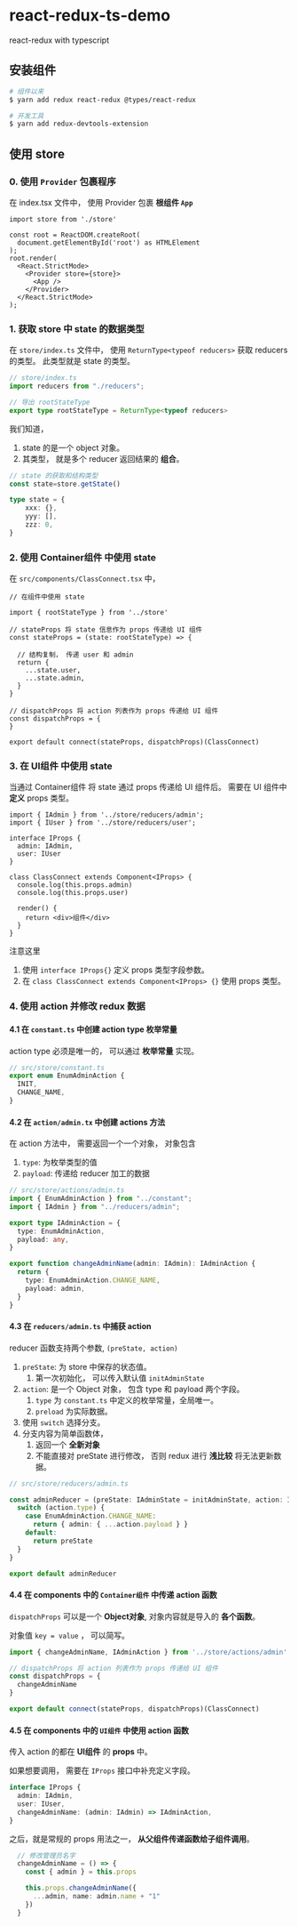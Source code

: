 # react-redux-ts-demo

react-redux with typescript


## 安装组件

```bash
# 组件以来
$ yarn add redux react-redux @types/react-redux

# 开发工具
$ yarn add redux-devtools-extension
```

## 使用 store

### 0. 使用 `Provider` 包裹程序

在 index.tsx 文件中， 使用 Provider 包裹 **根组件 `App`**

```tsx
import store from './store'

const root = ReactDOM.createRoot(
  document.getElementById('root') as HTMLElement
);
root.render(
  <React.StrictMode>
    <Provider store={store}>
      <App />
    </Provider>
  </React.StrictMode>
);
```

### 1. 获取 store 中 state 的数据类型

在 `store/index.ts` 文件中， 使用 `ReturnType<typeof reducers>` 获取 reducers 的类型。
此类型就是 state 的类型。


```ts
// store/index.ts
import reducers from "./reducers";

// 导出 rootStateType
export type rootStateType = ReturnType<typeof reducers>

```

我们知道， 
1. state 的是一个 object 对象。 
2. 其类型， 就是多个 reducer 返回结果的 **组合**。

```ts
// state 的获取和结构类型
const state=store.getState()

type state = {
    xxx: {},
    yyy: [],
    zzz: 0,
}
```

### 2. 使用 Container组件 中使用 state 

在 `src/components/ClassConnect.tsx` 中， 

```tsx
// 在组件中使用 state

import { rootStateType } from '../store'

// stateProps 将 state 信息作为 props 传递给 UI 组件
const stateProps = (state: rootStateType) => {

  // 结构复制， 传递 user 和 admin
  return {
    ...state.user,
    ...state.admin,
  }
}

// dispatchProps 将 action 列表作为 props 传递给 UI 组件
const dispatchProps = {
}

export default connect(stateProps, dispatchProps)(ClassConnect)
```

### 3. 在 UI组件 中使用 state

当通过 Container组件 将 state 通过 props 传递给 UI 组件后。
需要在 UI 组件中 **定义** props 类型。

```tsx
import { IAdmin } from '../store/reducers/admin';
import { IUser } from '../store/reducers/user';

interface IProps {
  admin: IAdmin,
  user: IUser
}

class ClassConnect extends Component<IProps> {
  console.log(this.props.admin)
  console.log(this.props.user)
  
  render() {
    return <div>组件</div>
  }
}
```

注意这里
1. 使用 `interface IProps{}` 定义 props 类型字段参数。 
2. 在 `class ClassConnect extends Component<IProps> {}` 使用 props 类型。

### 4. 使用 action 并修改 redux 数据

#### 4.1 在 `constant.ts` 中创建 action type 枚举常量

action type 必须是唯一的， 可以通过 **枚举常量** 实现。

```ts
// src/store/constant.ts
export enum EnumAdminAction {
  INIT,
  CHANGE_NAME,
}
```

#### 4.2 在 `action/admin.tx` 中创建 actions 方法

在 action 方法中， 需要返回一个一个对象， 对象包含

1. `type`: 为枚举类型的值
2. `payload`: 传递给 reducer 加工的数据

```ts
// src/store/actions/admin.ts
import { EnumAdminAction } from "../constant";
import { IAdmin } from "../reducers/admin";

export type IAdminAction = {
  type: EnumAdminAction,
  payload: any,
}

export function changeAdminName(admin: IAdmin): IAdminAction {
  return {
    type: EnumAdminAction.CHANGE_NAME,
    payload: admin,
  }
}
```

#### 4.3 在 `reducers/admin.ts` 中捕获 action

reducer 函数支持两个参数, `(preState, action)`

1. `preState`: 为 store 中保存的状态值。 
    1. 第一次初始化， 可以传入默认值 `initAdminState`
2. `action`: 是一个 Object 对象， 包含 type 和 payload 两个字段。
    1. `type` 为 `constant.ts` 中定义的枚举常量，全局唯一。
    2. `preload` 为实际数据。
3. 使用 `switch` 选择分支。
4. 分支内容为简单函数体， 
    1. 返回一个 **全新对象**
    2. 不能直接对 preState 进行修改， 否则 redux 进行 **浅比较** 将无法更新数据。

```ts
// src/store/reducers/admin.ts

const adminReducer = (preState: IAdminState = initAdminState, action: IAdminAction) => {
  switch (action.type) {
    case EnumAdminAction.CHANGE_NAME:
      return { admin: { ...action.payload } }
    default:
      return preState
  }
}

export default adminReducer
```

#### 4.4 在 components 中的 `Container组件` 中传递 action 函数

`dispatchProps` 可以是一个 **Object对象**,  对象内容就是导入的 **各个函数**。

对象值 `key = value` ， 可以简写。

```ts
import { changeAdminName, IAdminAction } from '../store/actions/admin'

// dispatchProps 将 action 列表作为 props 传递给 UI 组件
const dispatchProps = {
  changeAdminName
}

export default connect(stateProps, dispatchProps)(ClassConnect)
```


#### 4.5 在 components 中的 `UI组件` 中使用 action 函数
 
传入 action 的都在 **UI组件** 的 **props** 中。

如果想要调用， 需要在 `IProps` 接口中补充定义字段。

```ts
interface IProps {
  admin: IAdmin,
  user: IUser,
  changeAdminName: (admin: IAdmin) => IAdminAction,
}
```

之后，就是常规的 props 用法之一， **从父组件传递函数给子组件调用**。

```ts
  // 修改管理员名字
  changeAdminName = () => {
    const { admin } = this.props

    this.props.changeAdminName({
      ...admin, name: admin.name + "1"
    })
  }
```
